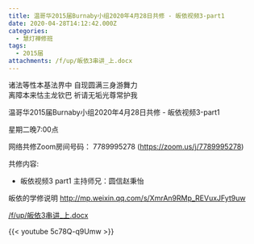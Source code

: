 ```yaml
---
title: 温哥华2015届Burnaby小组2020年4月28日共修 - 皈依视频3-part1
date: 2020-04-28T14:12:42.000Z
categories:
  - 慧灯禅修班
tags:
  - 2015届
attachments: /f/up/皈依3串讲_上.docx
---
```

诸法等性本基法界中 自现圆满三身游舞力  
离障本来怙主龙钦巴 祈请无垢光尊常护我  

温哥华2015届Burnaby小组2020年4月28日共修 - 皈依视频3-part1

星期二晚7:00点 

网络共修Zoom房间号码： 7789995278 (<https://zoom.us/j/7789995278>)

共修内容: 

* 皈依视频3 part1 主持师兄：圆信赵秉怡

皈依的学修说明 <http://mp.weixin.qq.com/s/XmrAn9RMp_REVuxJFyt9uw>  

[/f/up/皈依3串讲_上.docx](https://hdvblob.blob.core.windows.net/hdv/f/up/皈依3串讲_上.docx)

{{< youtube 5c78Q-q9Umw >}}
